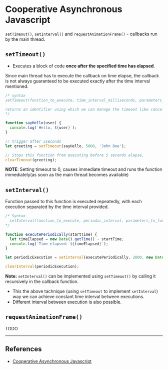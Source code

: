 # Cooperative Asynchronous Javascript

`setTimeout()`, `setInterval()` and `requestAnimationFrame()` - callbacks run by the main thread.

## `setTimeout()`

* Executes a block of code **once after the specified time has elapsed**.

Since main thread has to execute the callback on time elapse, the callback is not always guaranteed to be executed exactly after the time interval mentioned.

```Javascript
/* syntax
setTimeout(function_to_execute, time_interval_milliseconds, parameters_to_function)

returns an identifier using which we can manage the timeout like cancelling the run using **clearTimeout()**
*/

function sayHello(user) {
  console.log(`Hello, ${user}`);
}

// trigger after 5seconds
let greeting = setTimeout(sayHello, 5000, 'John Doe');

// Stops this function from executing before 5 seconds elapse,
clearTimeout(greeting);
```

**NOTE**: Setting timeout to 0, causes immediate timeout and runs the function immediately(as soon as the main thread becomes available)

## `setInterval()`

Function passed to this function is executed repeatedly, with each execution separated by the time interval provided.

```Javascript
/* Syntax
  setInterval(function_to_execute, periodic_interval, parameters_to_function)
*/

function executePeriodically(startTime) {
  let timeElapsed = new Date().getTime() - startTime;
  console.log(`Time elapsed: ${timeElapsed}`);
}

let periodicExecution = setInterval(executePeriodically, 2000, new Date().getTime());

clearInterval(periodicExecution);
```

**Note:** `setInterval()` can be implemented using `setTimeout()` by calling it recursively in the callback function.

* This the above tachnique (using `setTimeout` to implement `setInterval`) way we can achieve constant time interval between executions.
* Different interval between execution is also possible.

## `requestAnimationFrame()`

TODO

---

## References

* [Cooperative Asynchronous Javascript](https://developer.mozilla.org/en-US/docs/Learn/JavaScript/Asynchronous/Timeouts_and_intervals)
